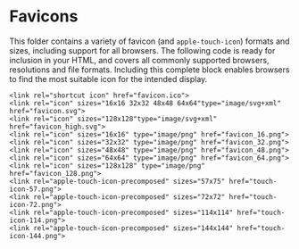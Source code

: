 # Favicons

This folder contains a variety of favicon (and `apple-touch-icon`) formats and sizes, including support for all browsers. The following code is ready for inclusion in your HTML, and covers all commonly supported browsers, resolutions and file formats. Including this complete block enables browsers to find the most suitable icon for the intended display.

	<link rel="shortcut icon" href="favicon.ico">
	<link rel="icon" sizes="16x16 32x32 48x48 64x64"type="image/svg+xml" href="favicon.svg">
	<link rel="icon" sizes="128x128"type="image/svg+xml" href="favicon_high.svg">
	<link rel="icon" sizes="16x16" type="image/png" href="favicon_16.png">
	<link rel="icon" sizes="32x32" type="image/png" href="favicon_32.png">
	<link rel="icon" sizes="48x48" type="image/png" href="favicon_48.png">
	<link rel="icon" sizes="64x64" type="image/png" href="favicon_64.png">
	<link rel="icon" sizes="128x128" type="image/png" href="favicon_128.png">
	<link rel="apple-touch-icon-precomposed" sizes="57x75" href="touch-icon-57.png">
	<link rel="apple-touch-icon-precomposed" sizes="72x72" href="touch-icon-72.png">
	<link rel="apple-touch-icon-precomposed" sizes="114x114" href="touch-icon-114.png">
	<link rel="apple-touch-icon-precomposed" sizes="144x144" href="touch-icon-144.png">